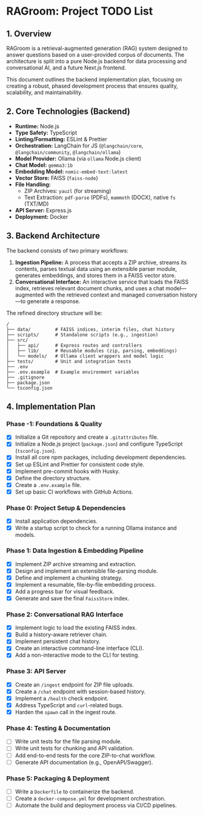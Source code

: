 # RAGroom: Project TODO List

## 1. Overview

RAGroom is a retrieval-augmented generation (RAG) system designed to answer questions based on a user-provided corpus of documents. The architecture is split into a pure Node.js backend for data processing and conversational AI, and a future Next.js frontend.

This document outlines the backend implementation plan, focusing on creating a robust, phased development process that ensures quality, scalability, and maintainability.

## 2. Core Technologies (Backend)

- **Runtime:** Node.js
- **Type Safety:** TypeScript
- **Linting/Formatting:** ESLint & Prettier
- **Orchestration:** LangChain for JS (`@langchain/core`, `@langchain/community`, `@langchain/ollama`)
- **Model Provider:** Ollama (via `ollama` Node.js client)
- **Chat Model:** `gemma3:1b`
- **Embedding Model:** `nomic-embed-text:latest`
- **Vector Store:** FAISS (`faiss-node`)
- **File Handling:**
    - ZIP Archives: `yauzl` (for streaming)
    - Text Extraction: `pdf-parse` (PDFs), `mammoth` (DOCX), native `fs` (TXT/MD)
- **API Server:** Express.js
- **Deployment:** Docker

## 3. Backend Architecture

The backend consists of two primary workflows:

1.  **Ingestion Pipeline:** A process that accepts a ZIP archive, streams its contents, parses textual data using an extensible parser module, generates embeddings, and stores them in a FAISS vector store.
2.  **Conversational Interface:** An interactive service that loads the FAISS index, retrieves relevant document chunks, and uses a chat model—augmented with the retrieved context and managed conversation history—to generate a response.

The refined directory structure will be:

```
/
├── data/         # FAISS indices, interim files, chat history
├── scripts/      # Standalone scripts (e.g., ingestion)
├── src/
│   ├── api/      # Express routes and controllers
│   ├── lib/      # Reusable modules (zip, parsing, embeddings)
│   └── models/   # Ollama client wrappers and model logic
├── tests/        # Unit and integration tests
├── .env
├── .env.example  # Example environment variables
├── .gitignore
├── package.json
└── tsconfig.json
```

## 4. Implementation Plan

### Phase -1: Foundations & Quality

- [x] Initialize a Git repository and create a `.gitattributes` file.
- [x] Initialize a Node.js project (`package.json`) and configure TypeScript (`tsconfig.json`).
- [x] Install all core npm packages, including development dependencies.
- [x] Set up ESLint and Prettier for consistent code style.
- [x] Implement pre-commit hooks with Husky.
- [x] Define the directory structure.
- [x] Create a `.env.example` file.
- [x] Set up basic CI workflows with GitHub Actions.

### Phase 0: Project Setup & Dependencies

- [x] Install application dependencies.
- [x] Write a startup script to check for a running Ollama instance and models.

### Phase 1: Data Ingestion & Embedding Pipeline

- [x] Implement ZIP archive streaming and extraction.
- [x] Design and implement an extensible file-parsing module.
- [x] Define and implement a chunking strategy.
- [x] Implement a resumable, file-by-file embedding process.
- [x] Add a progress bar for visual feedback.
- [x] Generate and save the final `FaissStore` index.

### Phase 2: Conversational RAG Interface

- [x] Implement logic to load the existing FAISS index.
- [x] Build a history-aware retriever chain.
- [x] Implement persistent chat history.
- [x] Create an interactive command-line interface (CLI).
- [x] Add a non-interactive mode to the CLI for testing.

### Phase 3: API Server

- [x] Create an `/ingest` endpoint for ZIP file uploads.
- [x] Create a `/chat` endpoint with session-based history.
- [x] Implement a `/health` check endpoint.
- [x] Address TypeScript and `curl`-related bugs.
- [x] Harden the `spawn` call in the ingest route.

### Phase 4: Testing & Documentation

- [ ] Write unit tests for the file parsing module.
- [ ] Write unit tests for chunking and API validation.
- [ ] Add end-to-end tests for the core ZIP-to-chat workflow.
- [ ] Generate API documentation (e.g., OpenAPI/Swagger).

### Phase 5: Packaging & Deployment

- [ ] Write a `Dockerfile` to containerize the backend.
- [ ] Create a `docker-compose.yml` for development orchestration.
- [ ] Automate the build and deployment process via CI/CD pipelines.